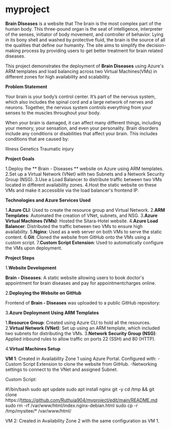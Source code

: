 # myproject
**Brain DIseases** is a website that The brain is the most complex part of the human body. This three-pound organ is the seat of intelligence, interpreter of the senses, initiator of body movement, and controller of behavior. Lying in its bony shell and washed by protective fluid, the brain is the source of all the qualities that define our humanity. The site aims to simplify the decision-making process by providing users to get better treatment for brain related diseases.

This project demonstrates the deployment of **Brain Diseases** using Azure's ARM templates and load balancing across two Virtual Machines(VMs) in different zones for high availability and scalability.

****Problem Statement****    

Your brain is your body’s control center. It’s part of the nervous system, which also includes the spinal cord and a large network of nerves and neurons. Together, the nervous system controls everything from your senses to the muscles throughout your body.

When your brain is damaged, it can affect many different things, including your memory, your sensation, and even your personality. Brain disorders include any conditions or disabilities that affect your brain. This includes conditions that are caused by:

Illness Genetics Traumatic injury

**Project Goals**

1.Deploy the ** Brain - Diseases ** website on Azure using ARM templates.
2.Set up a Virtual Network (VNet) with two Subnets and a Network Security Group (NSG).
3.Use a Load Balancer to distribute traffic between two VMs located in different availability zones.
4.Host the static website on these VMs and make it accessible via the load balancer's frontend IP.

**Technologies and Azure Services Used**

1.**Azure CLI**: Used to create the resource group and Virtual Network.
2.**ARM Templates**: Automated the creation of VNet, subnets, and NSG.
3.**Azure Virtual Machines (VMs)**: Hosted the Sitara-Hotel website.
4.**Azure Load Balancer**: Distributed the traffic between two VMs to ensure high availability.
5.**Nginx**: Used as a web server on both VMs to serve the static content.
6.**Git**: Cloned the website from GitHub onto the VMs using a custom script.
7.**Custom Script Extension**: Used to automatically configure the VMs upon deployment.

**Project Steps**

1.**Website Development**

**Brain - Diseases**: A static website allowing users to book doctor's appointment for brain diseases and pay for appointmentcharges online.


2.**Deploying the Website on GitHub**

Frontend of **Brain - Diseases** was uploaded to a public GitHub repository: 

3.**Azure Deployment Using ARM Templates**

1.**Resource Group**: Created using Azure CLI to hold all the resources.
2.**Virtual Network (VNet)**: Set up using an ARM template, which included two subnets for distributing the VMs.
3.**Network Security Group (NSG)**: Applied inbound rules to allow traffic on ports 22 (SSH) and 80 (HTTP).


4.**Virtual Machines Setup**

**VM 1**: Created in Availability Zone 1 using Azure Portal. Configured with:
-Custom Script Extension to clone the website from GitHub.
-Networking settings to connect to the VNet and assigned Subnet.


Custom Script:

#!/bin/bash
sudo apt update
sudo apt install nginx git -y
cd /tmp && git clone https://https://github.com/Ruthuja904/myproject/edit/main/README.md
sudo rm -rf /var/www/html/index.nginx-debian.html
sudo cp -r /tmp/mysitee/* /var/www/html/


VM 2: Created in Availability Zone 2 with the same configuration as VM 1.


















